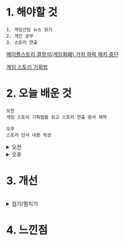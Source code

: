 # 1. 해야할 것
```
1. 게임산업 뉴스 읽기
2. 개인 공부
3. 스토리 연출
```
[메이플스토리 결정석(게임화폐) 가치 하락 패치 중단](https://www.gamemeca.com/view.php?gid=1744740)

[게임 스토리 기획법](https://rockmannetwork.tistory.com/entry/%EA%B2%8C%EC%9E%84%EA%B8%B0%ED%9A%8D-%EA%B2%8C%EC%9E%84%EC%8B%9C%EB%82%98%EB%A6%AC%EC%98%A4%EA%B2%8C%EC%9E%84%EC%8A%A4%ED%86%A0%EB%A6%AC-%EA%B0%9C%EB%A1%A0)

# 2. 오늘 배운 것
```
오전
게임 스토리 기획법을 읽고 스토리 연출 문서 제작

오후
스토리 단서 내용 작성
```
<details>
<summary>오전</summary>

1. PTSD 치료에 관한 것
```
주인공은 PTSD가 악화됨으로써 다시 한번 병원을 찾은 상태이다.
심리치료하는 과정을 공부하고 이것을 연출로 사용하기 위해 관련 레퍼런스를 찾아봤다.
```
![image](https://github.com/JM94Ent/TIL-WIL/assets/143363550/3fe41115-2ca1-4007-b53b-7782fb7def8a)

****
2. 게임 스토리의 근거 정리

![image](https://github.com/JM94Ent/TIL-WIL/assets/143363550/eb181595-e78a-4b8a-950f-cbbe9423ac39)
****
</details>


<details>
<summary>오후</summary>

1. 게임 스토리 표현을 위한 레퍼런스
```
6.25 전쟁 수기 참고

전쟁의 참혹함을 수기를 통해 엿보고자 찾아보았다.
```
![image](https://github.com/JM94Ent/TIL-WIL/assets/143363550/652b46ee-7c72-4614-b6f9-e575b367c1e4)

</details>




# 3. 개선
```

```
<details>
<summary>접기/펼치기</summary>


</details>



# 4. 느낀점
```

```


